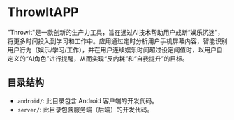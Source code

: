 # ThrowItAPP

"ThrowIt"是一款创新的生产力工具，旨在通过AI技术帮助用户戒断“娱乐沉迷”，将更多时间投入到学习和工作中。应用通过定时分析用户手机屏幕内容，智能识别用户行为（娱乐/学习/工作），并在用户连续娱乐时间超过设定阈值时，以用户自定义的“AI角色”进行提醒，从而实现“反内耗”和“自我提升”的目标。

## 目录结构

- `android/`: 此目录包含 Android 客户端的开发代码。
- `server/`: 此目录包含服务端（后端）的开发代码。 